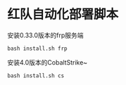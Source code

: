 # 红队自动化部署脚本
安装0.33.0版本的frp服务端

```
bash install.sh frp
```

安装4.0版本的CobaltStrike~

```
bash install.sh cs
```
